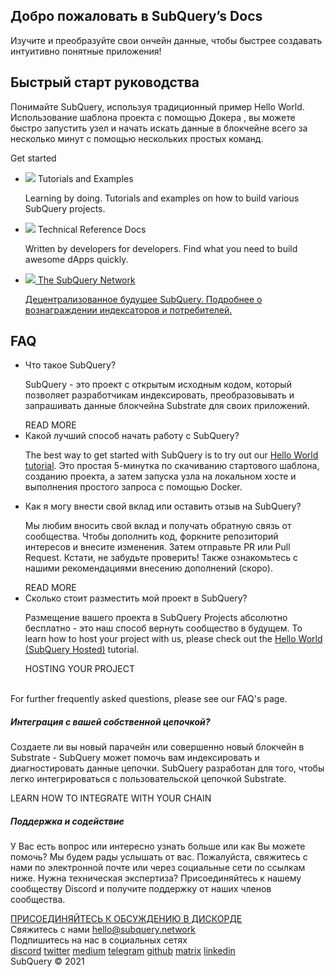 <link rel="stylesheet" href="/assets/style/welcome.css" as="style" />
<div class="top2Sections">
  <section class="welcomeWords">
    <div class="main">
      <div>
        <h2 class="welcomeTitle">Добро пожаловать в SubQuery’s <span>Docs</span></h2>
        <p>Изучите и преобразуйте свои ончейн данные, чтобы быстрее создавать интуитивно понятные приложения!</p>
      </div>
    </div>
  </section>
  <section class="startSection main">
    <div>
      <h2 class="title">Быстрый старт <span>руководства</span></h2>
      <p>Понимайте SubQuery, используя традиционный пример Hello World. Использование шаблона проекта с помощью Докера , вы можете быстро запустить узел и начать искать данные в блокчейне всего за несколько минут с помощью нескольких простых команд.
      </p>
      <span class="button">
        <router-link :to="{path: '/quickstart/helloworld-localhost/'}">
          <span>Get started</span>
        </router-link>
      </span>
    </div>
  </section>
</div>
<div class="main">
  <div>
    <ul class="list">
      <li>
        <router-link :to="{path: '/tutorials_examples/introduction/'}">
          <div>
            <img src="/assets/img/tutorialsIcon.svg" />
            <span>Tutorials and Examples</span>
            <p>Learning by doing. Tutorials and examples on how to build various SubQuery projects.</p>
          </div>
        </router-link>
      </li>
      <li>
        <router-link :to="{path: '/create/introduction/'}">
          <div>
            <img src="/assets/img/docsIcon.svg" />
            <span>Technical Reference Docs</span>
            <p>Written by developers for developers. Find what you need to build awesome dApps quickly.</p>
          </div>
        </router-link>
      </li>
      <li>
        <a href="https://static.subquery.network/whitepaper.pdf" target="_blank">
          <div>
            <img src="/assets/img/networkIcon.svg" />
            <span>The SubQuery Network</span>
            <p>Децентрализованное будущее SubQuery. Подробнее о вознаграждении индексаторов и потребителей.</p>
          </div>
        </a>
      </li>
    </ul>
  </div>
</div>
<section class="faqSection main">
  <div>
    <h2 class="title">FAQ</h2>
    <ul class="faqList">
      <li>
        <div class="title">Что такое SubQuery?</div>
        <div class="content">
          <p>SubQuery - это проект с открытым исходным кодом, который позволяет разработчикам индексировать, преобразовывать и запрашивать данные блокчейна Substrate для своих приложений.</p>
          <span class="more">
            <router-link :to="{path: '/faqs/faqs/#what-is-subquery'}">READ MORE</router-link>
          </span>
        </div>
      </li>
      <li>
        <div class="title">Какой лучший способ начать работу с SubQuery?</div>
        <div class="content">
          <p>The best way to get started with SubQuery is to try out our <a href="/quickstart/helloworld-localhost/">Hello World tutorial</a>. Это простая 5-минутка по скачиванию стартового шаблона, созданию проекта, а затем запуска узла на локальном хосте и выполнения простого запроса с помощью Docker. </p>
        </div>
      </li>
      <li>
        <div class="title">Как я могу внести свой вклад или оставить отзыв на SubQuery?</div>
        <div class="content">
          <p>Мы любим вносить свой вклад и получать обратную связь от сообщества. Чтобы дополнить код, форкните репозиторий интересов и внесите изменения. Затем отправьте PR или Pull Request. Кстати, не забудьте проверить! Также ознакомьтесь с нашими рекомендациями внесению дополнений (скоро). </p>
          <span class="more">
            <router-link :to="{path: '/faqs/faqs/#what-is-the-best-way-to-get-started-with-subquery'}">READ MORE</router-link>
          </span>
        </div>
      </li>
      <li>
        <div class="title">Сколько стоит разместить мой проект в SubQuery?</div>
        <div class="content">
          <p>Размещение вашего проекта в SubQuery Projects абсолютно бесплатно - это наш способ вернуть сообщество в будущем. To learn how to host your project with us, please check out the <a href="/quickstart/helloworld-hosted/">Hello World (SubQuery Hosted)</a> tutorial.</p>
          <span class="more">
            <router-link :to="{path: '/publish/publish/'}">HOSTING YOUR PROJECT</router-link>
          </span>
        </div>
      </li>
    </ul><br>
    For further frequently asked questions, please see our <router-link :to="{path: '/faqs/faqs/'}">FAQ's</router-link> page.    
  </div>
</section>
<section class="main">
  <div>
    <div class="lastIntroduce lastIntroduce_1">
        <h5>Интеграция с вашей собственной цепочкой?</h5>
        <p>Создаете ли вы новый парачейн или совершенно новый блокчейн в Substrate - SubQuery может помочь вам индексировать и диагностировать данные цепочки. SubQuery разработан для того, чтобы легко интегрироваться с пользовательской цепочкой Substrate.</p>
        <span class="more">
          <router-link :to="{path: '/create/mapping/#custom-substrate-chains'}">LEARN HOW TO INTEGRATE WITH YOUR CHAIN</router-link>
        </span>
    </div>
    <div class="lastIntroduce lastIntroduce_2">
        <h5>Поддержка и содействие</h5>
        <p>У Вас есть вопрос или интересно узнать больше или как Вы можете помочь? Мы будем рады услышать от вас. Пожалуйста, свяжитесь с нами по электронной почте или через социальные сети по ссылкам ниже. Нужна техническая экспертиза? Присоединяйтесь к нашему сообществу Discord и получите поддержку от наших членов сообщества. </p>
        <a class="more" target="_blank" href="https://discord.com/invite/78zg8aBSMG">ПРИСОЕДИНЯЙТЕСЬ К ОБСУЖДЕНИЮ В ДИСКОРДЕ</a>
    </div>
    </div>
</section>
<section class="main connectSection">
  <div class="email">
    <span>Свяжитесь с нами</span>
    <a href="mailto:hello@subquery.network">hello@subquery.network</a>
  </div>
  <div>
    <div>Подпишитесь на нас в социальных сетях</div>
    <div class="connectWay">
      <a href="https://discord.com/invite/78zg8aBSMG" target="_blank" class="connectDiscord">discord</a>
      <a href="https://twitter.com/subquerynetwork" target="_blank" class="connectTwitter">twitter</a>
      <a href="https://medium.com/@subquery" target="_blank" class="connectMedium">medium</a>
      <a href="https://t.me/subquerynetwork" target="_blank" class="connectTelegram">telegram</a>
      <a href="https://github.com/OnFinality-io/subql" target="_blank" class="connectGithub">github</a>
      <a href="https://matrix.to/#/#subquery:matrix.org" target="_blank" class="connectMatrix">matrix</a>
      <a href="https://www.linkedin.com/company/subquery" target="_blank" class="connectLinkedin">linkedin</a>
    </div>
  </div>
</section>
</div> </div>
<div class="footer">
  <div class="main"><div>SubQuery © 2021</div></div>
</div>
<script charset="utf-8" src="/assets/js/welcome.js"></script>
